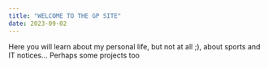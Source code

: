 ```yaml
---
title: "WELCOME TO THE GP SITE"
date: 2023-09-02
---
```


Here you will learn about my personal life, but not at all ;), about sports and IT notices...
Perhaps some projects too


